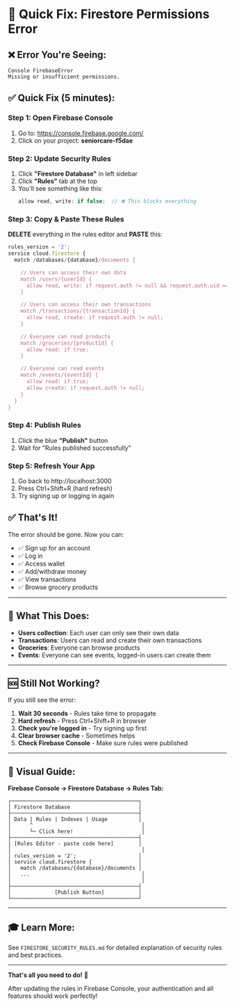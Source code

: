 # 🚀 Quick Fix: Firestore Permissions Error

## ❌ Error You're Seeing:

```
Console FirebaseError
Missing or insufficient permissions.
```

## ✅ Quick Fix (5 minutes):

### Step 1: Open Firebase Console

1. Go to: https://console.firebase.google.com/
2. Click on your project: **seniorcare-f5dae**

### Step 2: Update Security Rules

1. Click **"Firestore Database"** in left sidebar
2. Click **"Rules"** tab at the top
3. You'll see something like this:
   ```javascript
   allow read, write: if false;  // ❌ This blocks everything
   ```

### Step 3: Copy & Paste These Rules

**DELETE** everything in the rules editor and **PASTE** this:

```javascript
rules_version = '2';
service cloud.firestore {
  match /databases/{database}/documents {

    // Users can access their own data
    match /users/{userId} {
      allow read, write: if request.auth != null && request.auth.uid == userId;
    }

    // Users can access their own transactions
    match /transactions/{transactionId} {
      allow read, create: if request.auth != null;
    }

    // Everyone can read products
    match /groceries/{productId} {
      allow read: if true;
    }

    // Everyone can read events
    match /events/{eventId} {
      allow read: if true;
      allow create: if request.auth != null;
    }
  }
}
```

### Step 4: Publish Rules

1. Click the blue **"Publish"** button
2. Wait for "Rules published successfully"

### Step 5: Refresh Your App

1. Go back to http://localhost:3000
2. Press Ctrl+Shift+R (hard refresh)
3. Try signing up or logging in again

## ✅ That's It!

The error should be gone. Now you can:

- ✅ Sign up for an account
- ✅ Log in
- ✅ Access wallet
- ✅ Add/withdraw money
- ✅ View transactions
- ✅ Browse grocery products

---

## 🎯 What This Does:

- **Users collection**: Each user can only see their own data
- **Transactions**: Users can read and create their own transactions
- **Groceries**: Everyone can browse products
- **Events**: Everyone can see events, logged-in users can create them

---

## 🆘 Still Not Working?

If you still see the error:

1. **Wait 30 seconds** - Rules take time to propagate
2. **Hard refresh** - Press Ctrl+Shift+R in browser
3. **Check you're logged in** - Try signing up first
4. **Clear browser cache** - Sometimes helps
5. **Check Firebase Console** - Make sure rules were published

---

## 📸 Visual Guide:

**Firebase Console → Firestore Database → Rules Tab:**

```
┌─────────────────────────────────────────┐
│ Firestore Database                      │
├─────────────────────────────────────────┤
│ Data | Rules | Indexes | Usage          │
│      ^                                   │
│      └─ Click here!                      │
├─────────────────────────────────────────┤
│ [Rules Editor - paste code here]        │
│                                          │
│ rules_version = '2';                    │
│ service cloud.firestore {               │
│   match /databases/{database}/documents │
│   ...                                    │
│                                          │
├─────────────────────────────────────────┤
│              [Publish Button]           │
└─────────────────────────────────────────┘
```

---

## 🎓 Learn More:

See `FIRESTORE_SECURITY_RULES.md` for detailed explanation of security rules and best practices.

---

**That's all you need to do!** 🎉

After updating the rules in Firebase Console, your authentication and all features should work perfectly!

